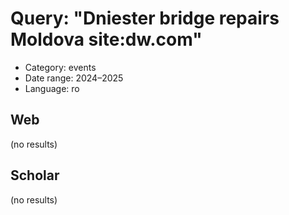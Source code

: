 # Query: "Dniester bridge repairs Moldova site:dw.com"
- Category: events
- Date range: 2024–2025
- Language: ro

## Web

(no results)

## Scholar

(no results)

